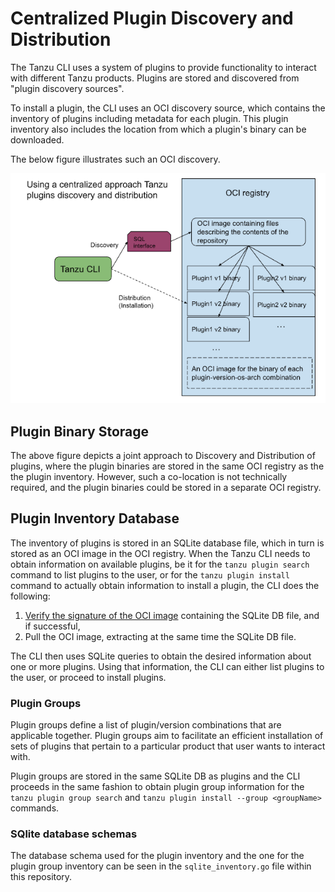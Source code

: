 # Centralized Plugin Discovery and Distribution

The Tanzu CLI uses a system of plugins to provide functionality to interact
with different Tanzu products. Plugins are stored and discovered from
"plugin discovery sources".

To install a plugin, the CLI uses an OCI discovery source, which contains
the inventory of plugins including metadata for each plugin. This plugin inventory
also includes the location from which a plugin's binary can be downloaded.

The below figure illustrates such an OCI discovery.

![Centralized Plugin Discovery/Distribution](images/centralized_approach.png)

## Plugin Binary Storage

The above figure depicts a joint approach to Discovery and Distribution of
plugins, where the plugin binaries are stored in the same OCI registry as the
the plugin inventory. However, such a co-location is not technically
required, and the plugin binaries could be stored in a separate OCI registry.

## Plugin Inventory Database

The inventory of plugins is stored in an SQLite database file, which in turn is
stored as an OCI image in the OCI registry. When the Tanzu CLI needs to obtain
information on available plugins, be it for the `tanzu plugin search` command
to list plugins to the user, or for the `tanzu plugin install` command to
actually obtain information to install a plugin, the CLI does the following:

1. [Verify the signature of the OCI image](../proposals/secure-plugin-installation-design.md) containing the SQLite DB file, and if successful,
1. Pull the OCI image, extracting at the same time the SQLite DB file.

The CLI then uses SQLite queries to obtain the desired information about one
or more plugins. Using that information, the CLI can either list plugins to the
user, or proceed to install plugins.

### Plugin Groups

Plugin groups define a list of plugin/version combinations that are applicable
together. Plugin groups aim to facilitate an efficient installation of sets of
plugins that pertain to a particular product that user wants to interact with.

Plugin groups are stored in the same SQLite DB as plugins and the CLI proceeds
in the same fashion to obtain plugin group information for the
`tanzu plugin group search` and `tanzu plugin install --group <groupName>`
commands.

### SQlite database schemas

The database schema used for the plugin inventory and the one for the plugin
group inventory can be seen in the `sqlite_inventory.go` file within this
repository.
